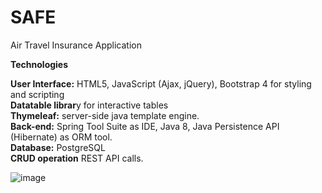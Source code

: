 # SAFE
Air Travel Insurance Application

**Technologies**

**User Interface:** HTML5, JavaScript (Ajax, jQuery), Bootstrap 4 for styling and scripting <br />
**Datatable librar**y for interactive tables <br />
**Thymeleaf:** server-side java template engine. <br />
**Back-end:** Spring Tool Suite as IDE, Java 8, Java Persistence API (Hibernate) as ORM tool. <br />
**Database:** PostgreSQL <br />
**CRUD operation**  REST API calls. <br />

![image](https://github.com/hsam-2021/SAFE/assets/94940146/cee65130-d315-4ee4-a1be-ad7b479bf3b7)
